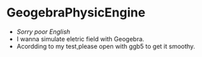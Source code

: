 # GeogebraPhysicEngine
- _Sorry poor English_
- I wanna simulate eletric field with Geogebra.
- Acordding to my test,please open with ggb5 to get it smoothy.
